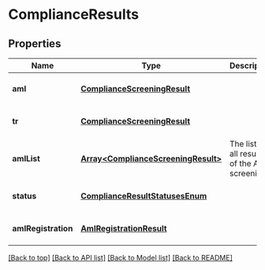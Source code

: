 # ComplianceResults

## Properties

|Name | Type | Description | Notes|
|------------ | ------------- | ------------- | -------------|
|**aml** | [**ComplianceScreeningResult**](ComplianceScreeningResult.md) |  | [optional] [default to undefined]|
|**tr** | [**ComplianceScreeningResult**](ComplianceScreeningResult.md) |  | [optional] [default to undefined]|
|**amlList** | [**Array&lt;ComplianceScreeningResult&gt;**](ComplianceScreeningResult.md) | The list of all results of the AML screening. | [optional] [default to undefined]|
|**status** | [**ComplianceResultStatusesEnum**](ComplianceResultStatusesEnum.md) |  | [optional] [default to undefined]|
|**amlRegistration** | [**AmlRegistrationResult**](AmlRegistrationResult.md) |  | [optional] [default to undefined]|




[[Back to top]](#) [[Back to API list]](../../README.md#documentation-for-api-endpoints) [[Back to Model list]](../../README.md#documentation-for-models) [[Back to README]](../../README.md)
